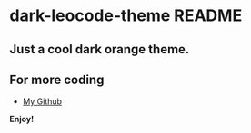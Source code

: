 # dark-leocode-theme README

## Just a cool dark orange theme.


## For more coding

* [My Github](https://github.com/leointhecode)

**Enjoy!**

